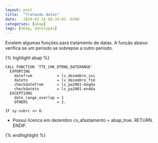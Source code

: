 ```yaml
---
layout: post
title:  "Tratando datas"
date:   2020-03-18 09:34:03 -0300
categories: [abap]
tags: [abap, datatypes]
---
```


Existem algumas funções para tratamento de datas. A função abaixo verifica se um periodo se sobrepoe a outro período.

<more>

{% highlight abap %}

    CALL FUNCTION 'TTE_CHK_DTRNG_DATERANGE'
      EXPORTING
        datefrom           = lv_dezembro_ini
        dateto             = lv_dezembro_fim
        checkdatefrom      = ls_pa2001-begda
        checkdateto        = ls_pa2001-endda
      EXCEPTIONS
        date_range_overlap = 1
        OTHERS             = 2.

    IF sy-subrc <> 0.
* Possui licenca em dezembro
      cv_afastamento = abap_true.
      RETURN.
    ENDIF.

{% endhighlight %}
